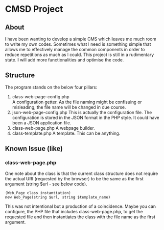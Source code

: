 # CMSD Project

## About
I have been wanting to develop a simple CMS which leaves me much room to write my own codes. Sometimes what I need is something simple that allows me to effectively manage the common components in order to reduce repetitions as much as I could.
This project is still in a rudimentary state. I will add more functionalities and optimise the code. 

## Structure
The program stands on the below four pillars:
1. class-web-page-config.php  
  A configuration getter. As the file naming might be confisuing or misleading, the file name will be changed in due course.
2. json-web-page-config.php
  This is actually the configuration file. The configuration is stored in the JSON format in the PHP style. It could have been a JSON application file. 
3. class-web-page.php
  A webpage builder. 
4. class-template.php
 A template. This can be anything.

## Known Issue (like)
### class-web-page.php
One note about the class is that the current class structure does not require the actual URI (requested by the browser) to be the same as the first argument (string $url - see below code).
```
(Web_Page class instantiation)
new Web_Page(string $url, string $template_name)
```
This was not intentional but a production of a coincidence. Maybe you can configure, the PHP file that includes class-web-page.php, to get the requested file and then instantiates the class with the file name as the first argument.
